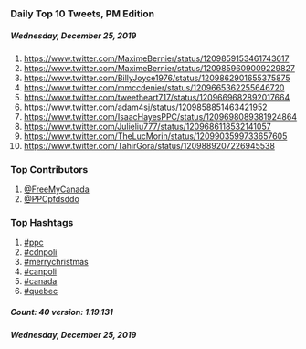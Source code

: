 ### Daily Top 10 Tweets, PM Edition
##### Wednesday, December 25, 2019
 1) https://www.twitter.com/MaximeBernier/status/1209859153461743617
 2) https://www.twitter.com/MaximeBernier/status/1209859609009229827
 3) https://www.twitter.com/BillyJoyce1976/status/1209862901655375875
 4) https://www.twitter.com/mmccdenier/status/1209665362255646720
 5) https://www.twitter.com/tweetheart717/status/1209669682892017664
 6) https://www.twitter.com/adam4sj/status/1209858851463421952
 7) https://www.twitter.com/IsaacHayesPPC/status/1209698089381924864
 8) https://www.twitter.com/Julieliu777/status/1209686118532141057
 9) https://www.twitter.com/TheLucMorin/status/1209903599733657605
10) https://www.twitter.com/TahirGora/status/1209889207226945538

### Top Contributors
  1) [@FreeMyCanada](https://www.twitter.com/FreeMyCanada)
  2) [@PPCpfdsddo](https://www.twitter.com/PPCpfdsddo)


### Top Hashtags

  1) [#ppc](https://www.twitter.com/hashtag/ppc)
  2) [#cdnpoli](https://www.twitter.com/hashtag/cdnpoli)
  3) [#merrychristmas](https://www.twitter.com/hashtag/merrychristmas)
  4) [#canpoli](https://www.twitter.com/hashtag/canpoli)
  5) [#canada](https://www.twitter.com/hashtag/canada)
  6) [#quebec](https://www.twitter.com/hashtag/quebec)

##### Count: 40	version: 1.19.131
##### Wednesday, December 25, 2019

